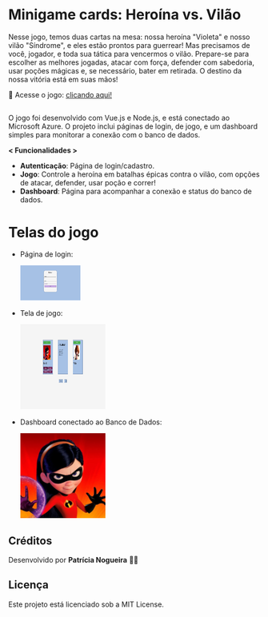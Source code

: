 # Minigame cards: Heroína vs. Vilão

Nesse jogo, temos duas cartas na mesa: nossa heroína "Violeta" e nosso vilão "Síndrome", e eles estão prontos para guerrear! Mas precisamos de você, jogador, e toda sua tática para vencermos o vilão. Prepare-se para escolher as melhores jogadas, atacar com força, defender com sabedoria, usar poções mágicas e, se necessário, bater em retirada. O destino da nossa vitória está em suas mãos!

👾 Acesse o jogo: <a href="/"> clicando aqui! </a>

##
 
 O jogo foi desenvolvido com Vue.js e Node.js, e está conectado ao Microsoft Azure. O projeto inclui páginas de login, de jogo, e um dashboard simples para monitorar a conexão com o banco de dados.

**< Funcionalidades >**
- **Autenticação**: Página de login/cadastro.
- **Jogo**: Controle a heroína em batalhas épicas contra o vilão, com opções de atacar, defender, usar poção e correr!
- **Dashboard**: Página para acompanhar a conexão e status do banco de dados.

        
# Telas do jogo

- Página de login: 

  <img src="/img/login.png"  width="120" height="70"></img>

- Tela de jogo:

  <img src="/img/jogo.png" width="170" height="170"></img>


- Dashboard conectado ao Banco de Dados:

  <img src="/img/heroi.jpg" width="170" height="170"></img>


## Créditos

Desenvolvido por **Patrícia Nogueira** 👩‍💻

##

## Licença
Este projeto está licenciado sob a MIT License.